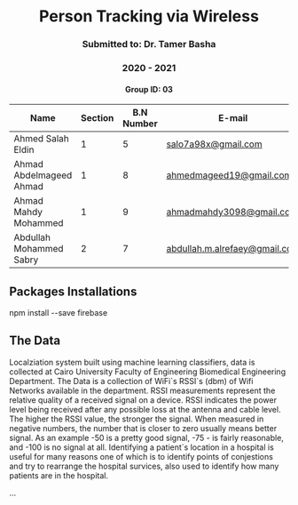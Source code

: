 <h1 style="text-align: center;"> Person Tracking via Wireless</h1>
<h3 style="text-align: center;"> Submitted to: Dr. Tamer Basha</h3>
<h3 style="text-align: center;"> 2020 - 2021</h3>
<h4 style="text-align: center;"> Group ID: 03</h4>

| Name                    | Section | B.N Number   | E-mail                        |
|-------------------------|---------|--------------|-------------------------------|
| Ahmed Salah Eldin       | 1       |            5 | salo7a98x@gmail.com           |
| Ahmad Abdelmageed Ahmad | 1       |            8 | ahmedmageed19@gmail.com       |
| Ahmad Mahdy Mohammed    | 1       |            9 | ahmadmahdy3098@gmail.com      |
| Abdullah Mohammed Sabry | 2       |            7 | abdullah.m.alrefaey@gmail.com |

<div style="page-break-after: always;"></div>

<div style="page-break-after: always;"></div>


## Packages Installations

npm install --save firebase

## The Data

Localziation system built using machine learning classifiers, data is collected at Cairo University Faculty of Engineering Biomedical Engineering Department. The Data is a collection of WiFi\`s RSSI\`s (dbm) of Wifi Networks available in the department. RSSI measurements represent the relative quality of a received signal on a device. RSSI indicates the power level being received after any possible loss at the antenna and cable level. The higher the RSSI value, the stronger the signal. When measured in negative numbers, the number that is closer to zero usually means better signal. As an example -50 is a pretty good signal, -75 - is fairly reasonable, and -100 is no signal at all. Identifying a patient\`s location in a hospital is useful for many reasons one of which is to identify points of conjestions and try to rearrange the hospital survices, also used to identify how many patients are in the hospital. 


...